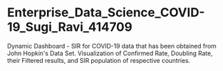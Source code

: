 # Enterprise_Data_Science_COVID-19_Sugi_Ravi_414709
Dynamic Dashboard - SIR for COVID-19 data that has been obtained from John Hopkin's Data Set. Visualization of Confirmed Rate, Doubling Rate, their Filtered results, and SIR population of respective countries.
